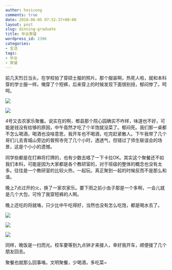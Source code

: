 ```yaml
---
author: hesicong
comments: true
date: 2010-06-05 07:52:37+00:00
layout: post
slug: dinning-graduate
title: 毕业聚餐
wordpress_id: 2396
categories:
- 生活
tags:
- 毕业
- 聚餐
---
```


前几天烈日当头，在学校拍了穿硕士服的照片。那个服装啊，热死人啦，就和本科穿的学士服一样。俺穿了个短裤，后来穿上的时候发现下面很别扭，郁闷惨了。呵呵。

[![](/images/2010-6-5/image/thumb/IMG_5952.JPG)](/images/2010-6-5/IMG_5952.JPG)

[![](/images/2010-6-5/image/thumb/IMG_5972.JPG)](/images/2010-6-5/IMG_5972.JPG)

4号又去农家乐聚餐。说实在的啊，郫县那个院心园确实不咋样，味道也不好，可能是钱没有给够的原因，中午竟然才吃了个半饱就没菜了。郁闷死。我们那一桌都不怎么喝酒，喝酒也没啥意思，我开车也不喝酒，吃完赶紧散人。下午我带了几个哥们儿去青城山旁边的普照寺完了几个小时，透透气，但错过了师生联谊会的场景，这是个小小的遗憾。

同学些都是在打麻将打牌的，也有少数去唱了一下卡拉OK。其实这个聚餐还不如我们本科，可能是因为大家都是各个教研室的，对于班级的整体的概念也没有太多。往往是一个教研室的比较火热，一起玩。真正聚到一起的时候反而不是那么和谐。

晚上7点过开的火，换了一家农家乐。要下雨之前小虫子那是一个多啊，一会儿就是几个大包，可怜了我穿短裤的人啊。

晚上还吃的将就咯，只少比中午吃得好，当然也没有怎么吃饱，都是喝水去了。

[![](/images/2010-6-5/image/thumb/IMG_6076.JPG)](/images/2010-6-5/IMG_6076.JPG)

[![](/images/2010-6-5/image/thumb/IMG_6092.JPG)](/images/2010-6-5/IMG_6092.JPG)

[![](/images/2010-6-5/image/thumb/IMG_6101.JPG)](/images/2010-6-5/IMG_6101.JPG)

同样，晚饭是一扫而光。校车要等到九点钟才来接人，幸好我开车，顺便接了几个朋友回去。

聚餐也就那么回事咯。文明聚餐，少喝酒，多吃菜~
